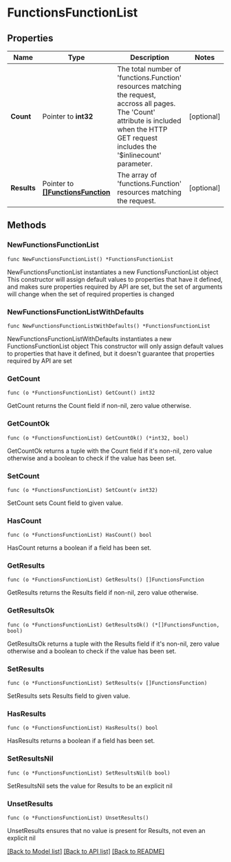 # FunctionsFunctionList

## Properties

Name | Type | Description | Notes
------------ | ------------- | ------------- | -------------
**Count** | Pointer to **int32** | The total number of &#39;functions.Function&#39; resources matching the request, accross all pages. The &#39;Count&#39; attribute is included when the HTTP GET request includes the &#39;$inlinecount&#39; parameter. | [optional] 
**Results** | Pointer to [**[]FunctionsFunction**](FunctionsFunction.md) | The array of &#39;functions.Function&#39; resources matching the request. | [optional] 

## Methods

### NewFunctionsFunctionList

`func NewFunctionsFunctionList() *FunctionsFunctionList`

NewFunctionsFunctionList instantiates a new FunctionsFunctionList object
This constructor will assign default values to properties that have it defined,
and makes sure properties required by API are set, but the set of arguments
will change when the set of required properties is changed

### NewFunctionsFunctionListWithDefaults

`func NewFunctionsFunctionListWithDefaults() *FunctionsFunctionList`

NewFunctionsFunctionListWithDefaults instantiates a new FunctionsFunctionList object
This constructor will only assign default values to properties that have it defined,
but it doesn't guarantee that properties required by API are set

### GetCount

`func (o *FunctionsFunctionList) GetCount() int32`

GetCount returns the Count field if non-nil, zero value otherwise.

### GetCountOk

`func (o *FunctionsFunctionList) GetCountOk() (*int32, bool)`

GetCountOk returns a tuple with the Count field if it's non-nil, zero value otherwise
and a boolean to check if the value has been set.

### SetCount

`func (o *FunctionsFunctionList) SetCount(v int32)`

SetCount sets Count field to given value.

### HasCount

`func (o *FunctionsFunctionList) HasCount() bool`

HasCount returns a boolean if a field has been set.

### GetResults

`func (o *FunctionsFunctionList) GetResults() []FunctionsFunction`

GetResults returns the Results field if non-nil, zero value otherwise.

### GetResultsOk

`func (o *FunctionsFunctionList) GetResultsOk() (*[]FunctionsFunction, bool)`

GetResultsOk returns a tuple with the Results field if it's non-nil, zero value otherwise
and a boolean to check if the value has been set.

### SetResults

`func (o *FunctionsFunctionList) SetResults(v []FunctionsFunction)`

SetResults sets Results field to given value.

### HasResults

`func (o *FunctionsFunctionList) HasResults() bool`

HasResults returns a boolean if a field has been set.

### SetResultsNil

`func (o *FunctionsFunctionList) SetResultsNil(b bool)`

 SetResultsNil sets the value for Results to be an explicit nil

### UnsetResults
`func (o *FunctionsFunctionList) UnsetResults()`

UnsetResults ensures that no value is present for Results, not even an explicit nil

[[Back to Model list]](../README.md#documentation-for-models) [[Back to API list]](../README.md#documentation-for-api-endpoints) [[Back to README]](../README.md)


